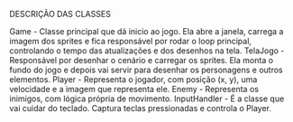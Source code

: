 DESCRIÇÃO DAS CLASSES

Game - Classe principal que dá inicio ao jogo. Ela abre a janela, carrega a imagem dos sprites e fica responsável por rodar o loop principal, controlando o tempo das atualizações e dos desenhos na tela.
TelaJogo - Responsável por desenhar o cenário e carregar os sprites. Ela monta o fundo do jogo e depois vai servir para desenhar os personagens e outros elementos.
Player - Representa o jogador, com posição (x, y), uma velocidade e a imagem que representa ele. 
Enemy - Representa os inimigos, com lógica própria de movimento. 
InputHandler - É a classe que vai cuidar do teclado. Captura teclas pressionadas e controla o Player.
